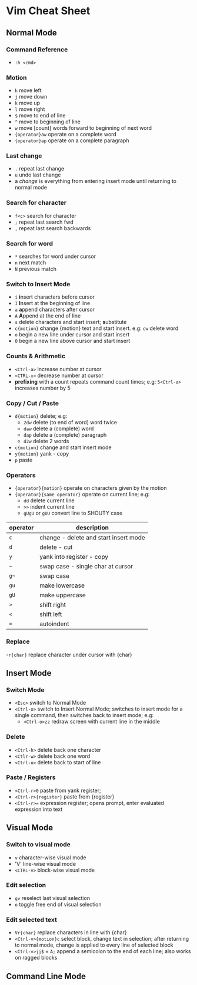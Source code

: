 # Vim Cheat Sheet

## Normal Mode

### Command Reference
- `:h <cmd>`

### Motion
- `h` move left
- `j` move down
- `k` move up
- `l` move right
- `$` move to end of line
- `^` move to beginning of line
- `w` move [count] words forward to beginning of next word
- `{operator}aw` operate on a complete word
- `{operator}ap` operate on a complete paragraph

### Last change
- `.` repeat last change
- `u` undo last change
- a *change* is everything from entering insert mode until returning to normal mode

### Search for character
- `f<c>` search for <c> character
- `;` repeat last search fwd
- `,` repeat last search backwards

### Search for word
- `*` searches for word under cursor
- `n` next match
- `N` previous match

### Switch to Insert Mode
- `i` **i**nsert characters before cursor 
- `I` **I**nsert at the beginning of line
- `a` **a**ppend characters after cursor
- `A` **A**ppend at the end of line
- `s` delete characters and start insert; **s**ubstitute
- `c{motion}` **c**hange {motion} text and start insert. e.g: `cw` delete word
- `o` begin a new line under cursor and start insert
- `O` begin a new line above cursor and start insert

### Counts & Arithmetic
- `<Ctrl-a>` increase number at cursor
- `<CTRL-x>` decrease number at cursor
- **prefixing** with a count repeats command count times; e.g: `5<Ctrl-a>` increases number by 5

### Copy / Cut / Paste
- `d{motion}` delete; e.g: 
	- `2dw` delete (to end of word) word twice
	- `daw` delete a (complete) word
	- `dap` delete a (complete) paragraph
	- `d2w` delete 2 words
- `c{motion}` change and start insert mode
- `y{motion}` yank - copy
- `p` paste

### Operators
- `{operator}{motion}` operate on characters given by the motion
- `{operator}{same operator}` operate on current line; e.g:
	- `dd` delete current line
	- `>>` indent current line
	- `gUgU` or `gUU` convert line to SHOUTY case

| operator | description |
| --- | --- |
| `c` | change - delete and start insert mode |
| `d` | delete - cut |
| `y` | yank into register - copy |
| `~` | swap case - single char at cursor |
| `g~` | swap case |
| `gu` | make lowercase |
| `gU` | make uppercase |
| `>` | shift right |
| `<` | shift left |
| `=` | autoindent |

### Replace
-`r{char}` replace character under cursor with {char}

## Insert Mode
### Switch Mode
- `<Esc>` switch to Normal Mode
- `<Ctrl-o>` switch to Insert Normal Mode; switches to insert mode for a single command, then switches back to insert mode; e.g:
	- `<Ctrl-o>zz` redraw screen with current line in the middle

### Delete
- `<Ctrl-h>` delete back one character
- `<Ctlr-w>` delete back one word
- `<Ctrl-u>` delete back to start of line

### Paste / Registers
- `<Ctrl-r>0` paste from yank register; 
- `<Ctrl-r>{register}` paste from {register}
- `<Ctrl-r>=` expression register; opens prompt, enter evaluated expression into text

## Visual Mode
### Switch to visual mode
- `v` character-wise visual mode
- 'V' line-wise visual mode
- `<CTRL-v>` block-wise visual mode

### Edit selection
- `gv` reselect last visual selection
- `o` toggle free end of visual selection

### Edit selected text
- `Vr{char}` replace characters in line with {char}
- `<Ctrl-v>{motion}c` select block, change text in selection; after returning to normal mode, change is applied to every line of selected block
- `<Ctrl-v>jj$` + `A;` append a semicolon to the end of each line; also works on ragged blocks

## Command Line Mode
